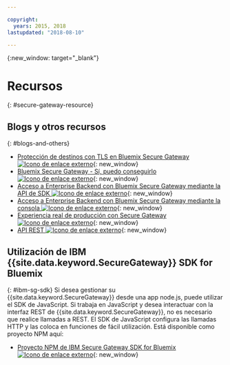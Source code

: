 ```yaml
---

copyright:
  years: 2015, 2018
lastupdated: "2018-08-10"

---
```

{:new_window: target="_blank"}

# Recursos
{: #secure-gateway-resource}

## Blogs y otros recursos
{: #blogs-and-others}

- [Protección de destinos con TLS en Bluemix Secure Gateway ![Icono de enlace externo](../../icons/launch-glyph.svg "Icono de enlace externo")](https://developer.ibm.com/bluemix/2015/04/17/securing-destinations-tls-bluemix-secure-gateway/){: new_window}
- [Bluemix Secure Gateway - Sí, puedo conseguirlo ![Icono de enlace externo](../../icons/launch-glyph.svg "Icono de enlace externo")](https://developer.ibm.com/bluemix/2015/03/27/bluemix-secure-gateway-yes-can-get/){: new_window}
- [Acceso a Enterprise Backend con Bluemix Secure Gateway mediante la API de SDK ![Icono de enlace externo](../../icons/launch-glyph.svg "Icono de enlace externo")](https://developer.ibm.com/bluemix/2015/04/07/reaching-enterprise-backend-bluemix-secure-gateway-via-sdk-api/){: new_window}
- [Acceso a Enterprise Backend con Bluemix Secure Gateway mediante la consola ![Icono de enlace externo](../../icons/launch-glyph.svg "Icono de enlace externo")](https://developer.ibm.com/bluemix/2015/04/01/reaching-enterprise-backend-bluemix-secure-gateway/){: new_window}
- [Experiencia real de producción con Secure Gateway ![Icono de enlace externo](../../icons/launch-glyph.svg "Icono de enlace externo")](https://www.ibm.com/blogs/bluemix/2015/11/secure-gateway-in-production-part1/){: new_window}
- [API REST ![Icono de enlace externo](../../icons/launch-glyph.svg "Icono de enlace externo")](https://new-console.ng.bluemix.net/apidocs/25){: new_window}


## Utilización de IBM {{site.data.keyword.SecureGateway}} SDK for Bluemix
{: #ibm-sg-sdk}
Si desea gestionar su {{site.data.keyword.SecureGateway}} desde una app node.js, puede utilizar el SDK de JavaScript. Si trabaja en JavaScript y desea interactuar con la interfaz REST de {{site.data.keyword.SecureGateway}}, no es necesario que realice llamadas a REST. El SDK de JavaScript configura las llamadas HTTP y las coloca en funciones de fácil utilización.  Está disponible como proyecto NPM aquí:

- [Proyecto NPM de IBM Secure Gateway SDK for Bluemix ![Icono de enlace externo](../../icons/launch-glyph.svg "Icono de enlace externo")](https://www.npmjs.com/package/bluemix-secure-gateway){: new_window}
